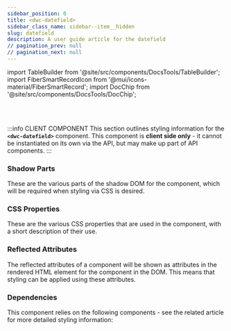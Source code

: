 ```yaml
---
sidebar_position: 0
title: <dwc-datefield>
sidebar_class_name: sidebar--item__hidden
slug: datefield
description: A user guide article for the datefield
// pagination_prev: null
// pagination_next: null
---
```


import TableBuilder from '@site/src/components/DocsTools/TableBuilder';
import FiberSmartRecordIcon from '@mui/icons-material/FiberSmartRecord';
import DocChip from '@site/src/components/DocsTools/DocChip';

<DocChip chip='shadow' />

<br />
<br />

:::info CLIENT COMPONENT
This section outlines styling information for the **`<dwc-datefield>`** component. This component is **client side only** - it cannot be instantiated on its own via the API, but may make up part of API components.
:::

### Shadow Parts
These are the various parts of the shadow DOM for the component, which will be required when styling via CSS is desired.
<TableBuilder tag='dwc-datefield' table="parts"/>

### CSS Properties

  These are the various CSS properties that are used in the component, with a short description of their use.
  
  <TableBuilder tag='dwc-datefield' table="properties"/>

### Reflected Attributes

  The reflected attributes of a component will be shown as attributes in the rendered HTML element for the component in the DOM. This means that styling can be applied using these attributes.
  
  <TableBuilder tag='dwc-datefield' table="reflects"/>

### Dependencies

  This component relies on the following components - see the related article for more detailed styling information:
  
  <TableBuilder tag='dwc-datefield' table="dependencies"/>
